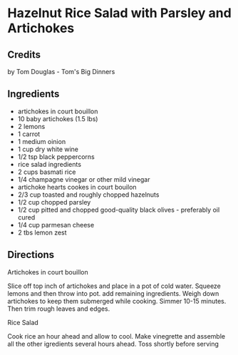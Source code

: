 # Hazelnut Rice Salad with Parsley and Artichokes 

## Credits

by Tom Douglas - Tom's Big Dinners

## Ingredients

- artichokes in court bouillon
- 10 baby artichokes (1.5 lbs)
- 2 lemons
- 1 carrot
- 1 medium oinion
- 1 cup dry white wine
- 1/2 tsp black peppercorns
- rice salad ingredients
- 2 cups basmati rice
- 1/4 champagne vinegar or other mild vinegar
- artichoke hearts cookes in court bouilon
- 2/3 cup toasted and roughly chopped hazelnuts
- 1/2 cup chopped parsley
- 1/2 cup pitted and chopped good-quality black olives - preferably oil cured
- 1/4 cup parmesan cheese
- 2 tbs lemon zest

## Directions

Artichokes in court bouillon  
  
 Slice off top inch of artichokes and place in a pot of cold water. Squeeze lemons and then throw into pot. add remaining ingredients. Weigh down artichokes to keep them submerged while cooking. Simmer 10-15 minutes. Then trim rough leaves and edges.  
  
 Rice Salad   
 Cook rice an hour ahead and allow to cool. Make vinegrette and assemble all the other igredients several hours ahead. Toss shortly before serving

